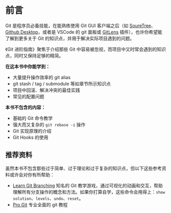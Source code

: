 # 前言

Git 是程序员必备技能，在能熟练使用 Git GUI 客户端之后（如 [SoureTree](https://www.sourcetreeapp.com/)、[Github Desktop](https://desktop.github.com/)，或者是 VSCode 的 git 面板或 [GitLens](https://marketplace.visualstudio.com/items?itemName=eamodio.gitlens) 插件），也许你希望能了解到更多关于 Git 的知识点，并用于解决实际项目遇到的问题。

《Git 进阶指南》聚焦于介绍那些 Git 中容易被忽视，而项目中又时常会遇到的知识点，同时又保持足够的精简。

**在这本书中你能学到：**

* 大量提升操作效率的 git alias
* git stash / tag / submodule 等如章节所示知识点
* 项目中回滚、解决冲突的最佳实践
* 常见的配置问题

**本书不包含的内容：**

* 基础的 Git 命令教学
* 强大而又复杂的 `git rebase -i` 操作
* Git 实现原理的介绍
* Git Hooks 的使用

## 推荐资料

虽然本书不包含那些过于简单、过于理论和过于复杂的知识点，但以下这些参考资料或许会对你有所帮助：

* [Learn Git Branching](https://learngitbranching.js.org) 知名的 Git 教学游戏，通过可视化的动画和交互，帮助理解所有分支操作的概念和方法。如果你打算自学，这些命令会用得上：`show solution`、`levels`、`undo`、`reset`。
* [Pro Git](https://git-scm.com/book/zh/v2) 专业全面的 git 教程

